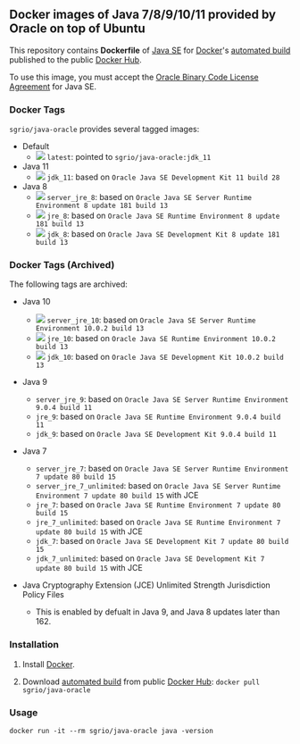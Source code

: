 ## Docker images of Java 7/8/9/10/11 provided by Oracle on top of Ubuntu

This repository contains **Dockerfile** of [Java SE](http://java.oracle.com/) for [Docker](https://www.docker.com/)'s [automated build](https://hub.docker.com/r/sgrio/java-oracle/) published to the public [Docker Hub](https://hub.docker.com/).

To use this image, you must accept the [Oracle Binary Code License Agreement](http://www.oracle.com/technetwork/java/javase/terms/license/index.html) for Java SE.

### Docker Tags

`sgrio/java-oracle` provides several tagged images:

* Default
  * [![](https://images.microbadger.com/badges/image/sgrio/java-oracle.svg)](https://microbadger.com/images/sgrio/java-oracle) `latest`: pointed to `sgrio/java-oracle:jdk_11`
* Java 11
  * [![](https://images.microbadger.com/badges/image/sgrio/java-oracle:jdk_11.svg)](https://microbadger.com/images/sgrio/java-oracle:jdk_11) `jdk_11`: based on `Oracle Java SE Development Kit 11 build 28`
* Java 8
  * [![](https://images.microbadger.com/badges/image/sgrio/java-oracle:server_jre_8.svg)](https://microbadger.com/images/sgrio/java-oracle:server_jre_8) `server_jre_8`: based on `Oracle Java SE Server Runtime Environment 8 update 181 build 13`
  * [![](https://images.microbadger.com/badges/image/sgrio/java-oracle:jre_8.svg)](https://microbadger.com/images/sgrio/java-oracle:jre_8) `jre_8`: based on `Oracle Java SE Runtime Environment 8 update 181 build 13`
  * [![](https://images.microbadger.com/badges/image/sgrio/java-oracle:jdk_8.svg)](https://microbadger.com/images/sgrio/java-oracle:jdk_8) `jdk_8`: based on `Oracle Java SE Development Kit 8 update 181 build 13`

### Docker Tags (Archived)

The following tags are archived:

* Java 10
  * [![](https://images.microbadger.com/badges/image/sgrio/java-oracle:server_jre_10.svg)](https://microbadger.com/images/sgrio/java-oracle:server_jre_10) `server_jre_10`: based on `Oracle Java SE Server Runtime Environment 10.0.2 build 13`
  * [![](https://images.microbadger.com/badges/image/sgrio/java-oracle:jre_10.svg)](https://microbadger.com/images/sgrio/java-oracle:jre_10) `jre_10`: based on `Oracle Java SE Runtime Environment 10.0.2 build 13`
  * [![](https://images.microbadger.com/badges/image/sgrio/java-oracle:jdk_10.svg)](https://microbadger.com/images/sgrio/java-oracle:jdk_10) `jdk_10`: based on `Oracle Java SE Development Kit 10.0.2 build 13`
* Java 9
  * `server_jre_9`: based on `Oracle Java SE Server Runtime Environment 9.0.4 build 11`
  * `jre_9`: based on `Oracle Java SE Runtime Environment 9.0.4 build 11`
  * `jdk_9`: based on `Oracle Java SE Development Kit 9.0.4 build 11`
* Java 7
  * `server_jre_7`: based on `Oracle Java SE Server Runtime Environment 7 update 80 build 15`
  * `server_jre_7_unlimited`: based on `Oracle Java SE Server Runtime Environment 7 update 80 build 15` with JCE
  * `jre_7`: based on `Oracle Java SE Runtime Environment 7 update 80 build 15`
  * `jre_7_unlimited`: based on `Oracle Java SE Runtime Environment 7 update 80 build 15` with JCE
  * `jdk_7`: based on `Oracle Java SE Development Kit 7 update 80 build 15`
  * `jdk_7_unlimited`: based on `Oracle Java SE Development Kit 7 update 80 build 15` with JCE

* Java Cryptography Extension (JCE) Unlimited Strength Jurisdiction Policy Files
  * This is enabled by defualt in Java 9, and Java 8 updates later than 162.

### Installation

1. Install [Docker](https://www.docker.com/).

2. Download [automated build](https://hub.docker.com/r/sgrio/java-oracle/) from public [Docker Hub](https://hub.docker.com/): `docker pull sgrio/java-oracle`

### Usage

    docker run -it --rm sgrio/java-oracle java -version
